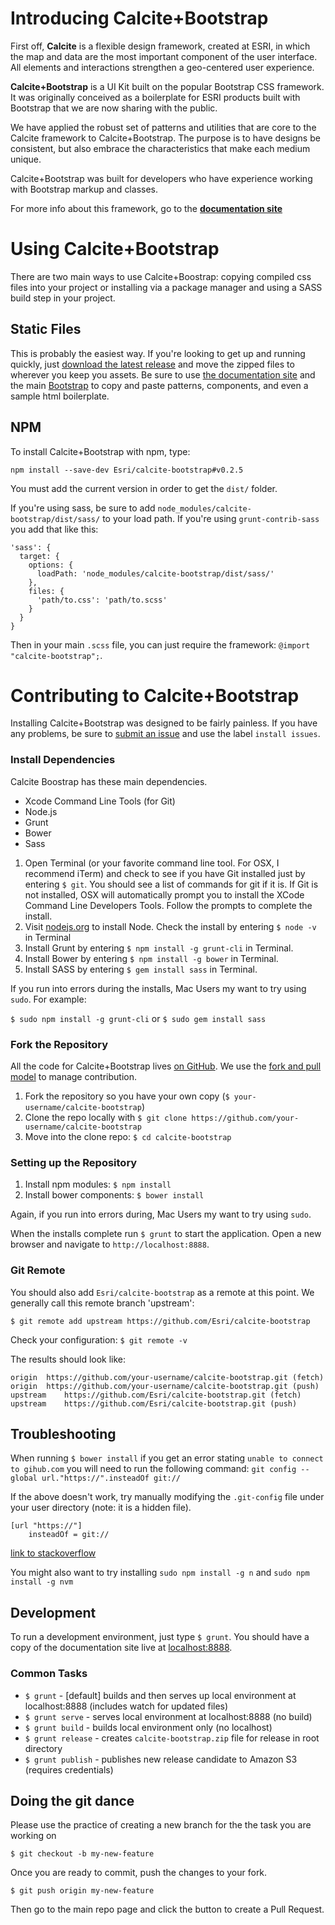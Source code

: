 # Introducing Calcite+Bootstrap

First off, **Calcite** is a flexible design framework, created at ESRI, in which the map and data are the most important component of the user interface. All elements and interactions strengthen a geo-centered user experience.

**Calcite+Bootstrap** is a UI Kit built on the popular Bootstrap CSS framework. It was originally conceived as a boilerplate for ESRI products built with Bootstrap that we are now sharing with the public.

We have applied the robust set of patterns and utilities that are core to the Calcite framework to Calcite+Bootstrap. The purpose is to have designs be consistent, but also embrace the characteristics that make each medium unique.

Calcite+Bootstrap was built for developers who have experience working with Bootstrap markup and classes.

For more info about this framework, go to the **[documentation site](http://esri.github.io/calcite-bootstrap/)**

# Using Calcite+Bootstrap

There are two main ways to use Calcite+Boostrap: copying compiled css files into your project or installing via a package manager and using a SASS build step in your project.

## Static Files

This is probably the easiest way. If you're looking to get up and running quickly, just [download the latest release](https://github.com/esri/calcite-bootstrap/releases) and move the zipped files to wherever you keep you assets. Be sure to use [the documentation site](http://esri.github.io/calcite-bootstrap/) and the main [Bootstrap](http://getbootstrap.com) to copy and paste patterns, components, and even a sample html boilerplate.

## NPM

To install Calcite+Bootstrap with npm, type:

```
npm install --save-dev Esri/calcite-bootstrap#v0.2.5
```

You must add the current version in order to get the `dist/` folder.

If you're using sass, be sure to add `node_modules/calcite-bootstrap/dist/sass/` to your load path. If you're using `grunt-contrib-sass` you add that like this:

```
'sass': {
  target: {
    options: {
      loadPath: 'node_modules/calcite-bootstrap/dist/sass/'
    },
    files: {
      'path/to.css': 'path/to.scss'
    }
  }
}
```

Then in your main `.scss` file, you can just require the framework: `@import "calcite-bootstrap";`.

# Contributing to Calcite+Bootstrap

Installing Calcite+Bootstrap was designed to be fairly painless. If you have any problems, be sure to [submit an issue](https://github.com/Esri/calcite-bootstrap/issues/) and use the label `install issues`.

### Install Dependencies

Calcite Boostrap has these main dependencies. 

- Xcode Command Line Tools (for Git)
- Node.js
- Grunt
- Bower
- Sass

1. Open Terminal (or your favorite command line tool. For OSX, I recommend iTerm) and check to see if you have Git installed just by entering `$ git`. You should see a list of commands for git if it is. If Git is not installed, OSX will automatically prompt you to install the XCode Command Line Developers Tools. Follow the prompts to complete the install.
2. Visit [nodejs.org](http://nodejs.org/) to install Node. Check the install by entering `$ node -v` in Terminal
3. Install Grunt by entering `$ npm install -g grunt-cli` in Terminal.
4. Install Bower by entering `$ npm install -g bower` in Terminal.
5. Install SASS by entering `$ gem install sass` in Terminal.

If you run into errors during the installs, Mac Users my want to try using `sudo`. For example:

`$ sudo npm install -g grunt-cli` or `$ sudo gem install sass`

### Fork the Repository

All the code for Calcite+Bootstrap lives [on GitHub](https://github.com/Esri/calcite-bootstrap). We use the [fork and pull model](https://help.github.com/articles/using-pull-requests/) to manage contribution.

1. Fork the repository so you have your own copy (`$ your-username/calcite-bootstrap`)
2. Clone the repo locally with `$ git clone https://github.com/your-username/calcite-bootstrap`
3. Move into the clone repo:  `$ cd calcite-bootstrap`

### Setting up the Repository

1. Install npm modules: `$ npm install`
2. Install bower components: `$ bower install`

Again, if you run into errors during, Mac Users my want to try using `sudo`.

When the installs complete run `$ grunt` to start the application. Open a new browser and navigate to `http://localhost:8888`.

### Git Remote
You should also add `Esri/calcite-bootstrap` as a remote at this point. We generally call this remote branch 'upstream':

```
$ git remote add upstream https://github.com/Esri/calcite-bootstrap
```

Check your configuration: `$ git remote -v`

The results should look like:
```
origin	https://github.com/your-username/calcite-bootstrap.git (fetch)
origin	https://github.com/your-username/calcite-bootstrap.git (push)
upstream	https://github.com/Esri/calcite-bootstrap.git (fetch)
upstream	https://github.com/Esri/calcite-bootstrap.git (push)
```

## Troubleshooting

When running `$ bower install` if you get an error stating `unable to connect to gihub.com` you will need to run the following command: `git config --global url."https://".insteadOf git://`

If the above doesn't work, try manually modifying the `.git-config` file under your user directory (note: it is a hidden file).

```
[url "https://"]
	insteadOf = git://
```
[link to stackoverflow](http://stackoverflow.com/questions/27417175/bower-install-libraries-issues)

You might also want to try installing `sudo npm install -g n` and `sudo npm install -g nvm`

## Development

To run a development environment, just type `$ grunt`. You should have a copy of the documentation site live at [localhost:8888](http://localhost:8888).

### Common Tasks

- `$ grunt` - [default] builds and then serves up local environment at localhost:8888 (includes watch for updated files)
- `$ grunt serve` - serves local environment at localhost:8888 (no build)
- `$ grunt build` - builds local environment only (no localhost)
- `$ grunt release` - creates `calcite-bootstrap.zip` file for release in root directory 
- `$ grunt publish` - publishes new release candidate to Amazon S3 (requires credentials)

## Doing the git dance

Please use the practice of creating a new branch for the the task you are working on

`$ git checkout -b my-new-feature`

Once you are ready to commit, push the changes to your fork.

`$ git push origin my-new-feature`

Then go to the main repo page and click the button to create a Pull Request.